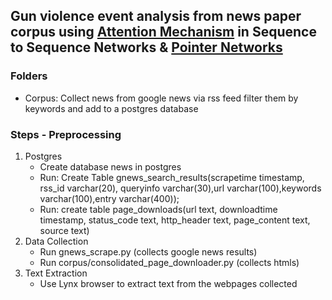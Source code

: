 ## Gun violence event analysis from news paper corpus using [Attention Mechanism](https://arxiv.org/abs/1706.03762) in Sequence to Sequence Networks & [Pointer Networks](https://arxiv.org/abs/1506.03134)


### Folders

  - Corpus: Collect news from google news via rss feed filter them by keywords and add to a postgres database


### Steps - Preprocessing

1. Postgres
	- Create database news in postgres
	- Run: Create Table gnews_search_results(scrapetime timestamp, rss_id varchar(20), queryinfo varchar(30),url varchar(100),keywords varchar(100),entry varchar(400));
	- Run: create table page_downloads(url text, downloadtime timestamp, status_code text, http_header text, page_content text, source text)
2. Data Collection
   	- Run gnews_scrape.py (collects google news results)
   	- Run corpus/consolidated_page_downloader.py  (collects htmls)
3. Text Extraction
   	- Use Lynx browser to extract text from the webpages collected
		   

